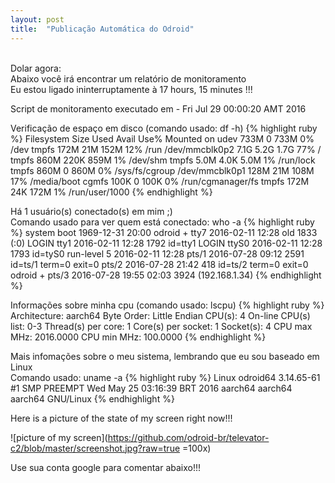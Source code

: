 ```yaml
---
layout: post
title:  "Publicação Automática do Odroid"
---
```

<br />
Dolar agora:   <br />
Abaixo você irá encontrar um relatório de monitoramento <br />
Eu estou ligado ininterruptamente à 17 hours, 15 minutes !!!

Script de monitoramento executado em - Fri Jul 29 00:00:20 AMT 2016 <br />

Verificação de espaço em disco (comando usado: df -h)
{% highlight ruby %}
Filesystem      Size  Used Avail Use% Mounted on
udev            733M     0  733M   0% /dev
tmpfs           172M   21M  152M  12% /run
/dev/mmcblk0p2  7.1G  5.2G  1.7G  77% /
tmpfs           860M  220K  859M   1% /dev/shm
tmpfs           5.0M  4.0K  5.0M   1% /run/lock
tmpfs           860M     0  860M   0% /sys/fs/cgroup
/dev/mmcblk0p1  128M   21M  108M  17% /media/boot
cgmfs           100K     0  100K   0% /run/cgmanager/fs
tmpfs           172M   24K  172M   1% /run/user/1000
{% endhighlight %}

Há 1 usuário(s) conectado(s) em mim ;) <br />
Comando usado para ver quem está conectado: who -a
{% highlight ruby %}
           system boot  1969-12-31 20:00
odroid   + tty7         2016-02-11 12:28  old         1833 (:0)
LOGIN      tty1         2016-02-11 12:28              1792 id=tty1
LOGIN      ttyS0        2016-02-11 12:28              1793 id=tyS0
           run-level 5  2016-02-11 12:28
           pts/1        2016-07-28 09:12              2591 id=ts/1  term=0 exit=0
           pts/2        2016-07-28 21:42               418 id=ts/2  term=0 exit=0
odroid   + pts/3        2016-07-28 19:55 02:03        3924 (192.168.1.34)
{% endhighlight %}

Informações sobre minha cpu (comando usado: lscpu)
{% highlight ruby %}
Architecture:          aarch64
Byte Order:            Little Endian
CPU(s):                4
On-line CPU(s) list:   0-3
Thread(s) per core:    1
Core(s) per socket:    1
Socket(s):             4
CPU max MHz:           2016.0000
CPU min MHz:           100.0000
{% endhighlight %}

Mais infomações sobre o meu sistema, lembrando que eu sou baseado em Linux <br />
Comando usado: uname -a
{% highlight ruby %}
Linux odroid64 3.14.65-61 #1 SMP PREEMPT Wed May 25 03:16:39 BRT 2016 aarch64 aarch64 aarch64 GNU/Linux
{% endhighlight %}

Here is a picture of the state of my screen right now!!!

![picture of my screen](https://github.com/odroid-br/televator-c2/blob/master/screenshot.jpg?raw=true =100x)

Use sua conta google para comentar abaixo!!!
